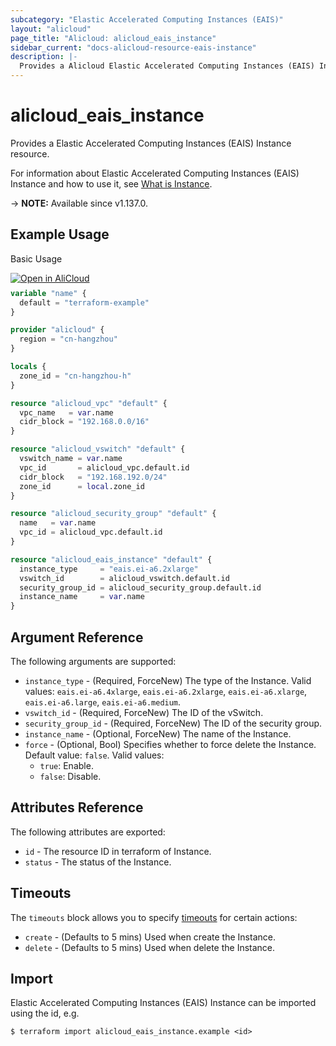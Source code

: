 ```yaml
---
subcategory: "Elastic Accelerated Computing Instances (EAIS)"
layout: "alicloud"
page_title: "Alicloud: alicloud_eais_instance"
sidebar_current: "docs-alicloud-resource-eais-instance"
description: |-
  Provides a Alicloud Elastic Accelerated Computing Instances (EAIS) Instance resource.
---
```


# alicloud_eais_instance

Provides a Elastic Accelerated Computing Instances (EAIS) Instance resource.

For information about Elastic Accelerated Computing Instances (EAIS) Instance and how to use it, see [What is Instance](https://www.alibabacloud.com/help/en/resource-orchestration-service/latest/aliyun-eais-instance).

-> **NOTE:** Available since v1.137.0.

## Example Usage

Basic Usage

<div style="display: block;margin-bottom: 40px;"><div class="oics-button" style="float: right;position: absolute;margin-bottom: 10px;">
  <a href="https://api.aliyun.com/api-tools/terraform?resource=alicloud_eais_instance&exampleId=e15e2f2c-80e2-839e-bd33-da0e97ae0db0a5757284&activeTab=example&spm=docs.r.eais_instance.0.e15e2f2c80&intl_lang=EN_US" target="_blank">
    <img alt="Open in AliCloud" src="https://img.alicdn.com/imgextra/i1/O1CN01hjjqXv1uYUlY56FyX_!!6000000006049-55-tps-254-36.svg" style="max-height: 44px; max-width: 100%;">
  </a>
</div></div>

```terraform
variable "name" {
  default = "terraform-example"
}

provider "alicloud" {
  region = "cn-hangzhou"
}

locals {
  zone_id = "cn-hangzhou-h"
}

resource "alicloud_vpc" "default" {
  vpc_name   = var.name
  cidr_block = "192.168.0.0/16"
}

resource "alicloud_vswitch" "default" {
  vswitch_name = var.name
  vpc_id       = alicloud_vpc.default.id
  cidr_block   = "192.168.192.0/24"
  zone_id      = local.zone_id
}

resource "alicloud_security_group" "default" {
  name   = var.name
  vpc_id = alicloud_vpc.default.id
}

resource "alicloud_eais_instance" "default" {
  instance_type     = "eais.ei-a6.2xlarge"
  vswitch_id        = alicloud_vswitch.default.id
  security_group_id = alicloud_security_group.default.id
  instance_name     = var.name
}
```

## Argument Reference

The following arguments are supported:

* `instance_type` - (Required, ForceNew) The type of the Instance. Valid values: `eais.ei-a6.4xlarge`, `eais.ei-a6.2xlarge`, `eais.ei-a6.xlarge`, `eais.ei-a6.large`, `eais.ei-a6.medium`.
* `vswitch_id` - (Required, ForceNew) The ID of the vSwitch.
* `security_group_id` - (Required, ForceNew) The ID of the security group.
* `instance_name` - (Optional, ForceNew) The name of the Instance.
* `force` - (Optional, Bool) Specifies whether to force delete the Instance. Default value: `false`. Valid values:
  - `true`: Enable.
  - `false`: Disable.

## Attributes Reference

The following attributes are exported:

* `id` - The resource ID in terraform of Instance.
* `status` - The status of the Instance.

## Timeouts

The `timeouts` block allows you to specify [timeouts](https://www.terraform.io/docs/configuration-0-11/resources.html#timeouts) for certain actions:

* `create` - (Defaults to 5 mins) Used when create the Instance.
* `delete` - (Defaults to 5 mins) Used when delete the Instance.

## Import

Elastic Accelerated Computing Instances (EAIS) Instance can be imported using the id, e.g.

```shell
$ terraform import alicloud_eais_instance.example <id>
```
